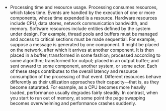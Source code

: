 *  Processing time and resource usage. Processing consumes resources, which takes time. Events are handled by the execution of one or more components, whose time expended is a resource. Hardware resources include CPU, data stores, network communication bandwidth, and memory. Software resources include entities defined by the system under design. For example, thread pools and buffers must be managed and access to critical sections must be made sequential. For example, suppose a message is generated by one component. It might be placed on the network, after which it arrives at another component. It is then placed in a buffer; transformed in some fashion; processed according to some algorithm; transformed for output; placed in an output buffer; and sent onward to some component, another system, or some actor. Each of these steps contributes to the overall latency and resource consumption of the processing of that event. Different resources behave differently as their utilization approaches their capacity—that is, as they become saturated. For example, as a CPU becomes more heavily loaded, performance usually degrades fairly steadily. In contrast, when you start to run out of memory, at some point the page swapping becomes overwhelming and performance crashes suddenly.